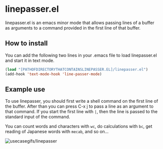 # linepasser.el
linepasser.el is an emacs minor mode that allows passing lines of a buffer as arguments to a command provided in the first line of that buffer.


## How to install

You can add the following two lines in your .emacs file to load linepasser.el and start it in text mode.

```lsp
(load "[PATHOFDIRECTORYTHATCONTAINSLINEPASSER.EL]/linepasser.el")
(add-hook 'text-mode-hook 'line-passer-mode)
```

## Example use

To use linepasser, you should first write a shell command on the first line of the buffer. After than you can press C-x j to pass a line as an argument to that command. If you start the first line with `|`, then the line is passed to the standard input of the command.

You can count words and characters with `wc`, do calculations with `bc`, get reading of Japanese words with `mecab`, and so on...

![usecasegifs/linepasser](linepasser20230221.gif)
